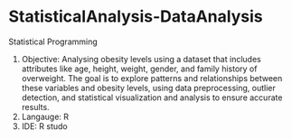 # StatisticalAnalysis-DataAnalysis
Statistical Programming

1. Objective: Analysing obesity levels using a dataset that includes attributes like age, height, weight, gender, and family history of overweight. The goal is to explore patterns and relationships between these variables and obesity levels, using data preprocessing, outlier detection, and statistical visualization and analysis to ensure accurate results.
2. Langauge: R
3. IDE: R studo 
